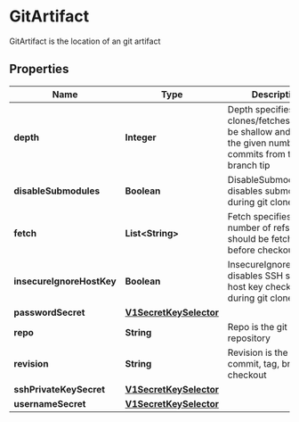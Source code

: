 

# GitArtifact

GitArtifact is the location of an git artifact
## Properties

Name | Type | Description | Notes
------------ | ------------- | ------------- | -------------
**depth** | **Integer** | Depth specifies clones/fetches should be shallow and include the given number of commits from the branch tip |  [optional]
**disableSubmodules** | **Boolean** | DisableSubmodules disables submodules during git clone |  [optional]
**fetch** | **List&lt;String&gt;** | Fetch specifies a number of refs that should be fetched before checkout |  [optional]
**insecureIgnoreHostKey** | **Boolean** | InsecureIgnoreHostKey disables SSH strict host key checking during git clone |  [optional]
**passwordSecret** | [**V1SecretKeySelector**](V1SecretKeySelector.md) |  |  [optional]
**repo** | **String** | Repo is the git repository | 
**revision** | **String** | Revision is the git commit, tag, branch to checkout |  [optional]
**sshPrivateKeySecret** | [**V1SecretKeySelector**](V1SecretKeySelector.md) |  |  [optional]
**usernameSecret** | [**V1SecretKeySelector**](V1SecretKeySelector.md) |  |  [optional]



